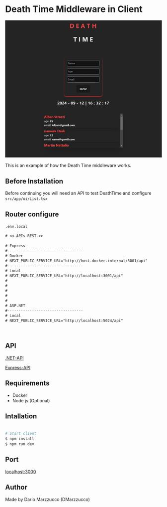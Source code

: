 # Death Time Middleware in Client 

![Mi genial imagen](img/Example.jpg)

This is an example of how the Death Time middleware works.

## Before Installation

Before continuing you will need an API to test DeathTime and configure ```src/app/ui/List.tsx``` 

## Router configure

`` .env.local ``

```
# <<-APIs REST->>

# Express 
#----------------------------------
# Docker
# NEXT_PUBLIC_SERVICE_URL="http://host.docker.internal:3001/api"
#----------------------------------
# Local
# NEXT_PUBLIC_SERVICE_URL="http://localhost:3001/api"
#
#
#
#
#
# ASP.NET
#----------------------------------
# Local
# NEXT_PUBLIC_SERVICE_URL="http://localhost:5024/api"



```

## API

[.NET-API](https://github.com/DMarzzucco/DeathTime.ASP.NET.git)

[Express-API](https://github.com/DMarzzucco/DeathTime.Express-API.git)

## Requirements

* Docker
* Node js (Optional)


## Intallation

```bash 

# Start client
$ npm install
$ npm run dev
``` 

## Port

[localhost:3000](http://localhost:3000)

## Author

Made by Dario Marzzucco (DMarzzucco)
